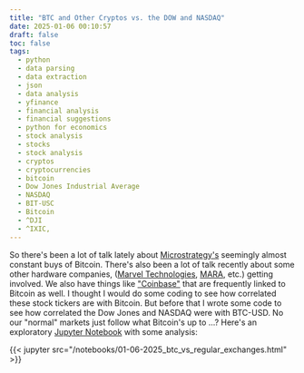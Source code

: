 ```yaml
---
title: "BTC and Other Cryptos vs. the DOW and NASDAQ"
date: 2025-01-06 00:10:57
draft: false
toc: false
tags:
  - python
  - data parsing
  - data extraction
  - json
  - data analysis
  - yfinance
  - financial analysis
  - financial suggestions
  - python for economics
  - stock analysis
  - stocks
  - stock analysis
  - cryptos
  - cryptocurrencies
  - bitcoin
  - Dow Jones Industrial Average
  - NASDAQ
  - BIT-USC
  - Bitcoin
  - ^DJI
  - ^IXIC,
---
```


So there's been a lot of talk lately about [Microstrategy's](https://finance.yahoo.com/quote/MSTR/) seemingly almost constant buys of Bitcoin. There's also been a lot of talk recently about some other hardware companies, ([Marvel Technologies](https://finance.yahoo.com/quote/MRVL/), [MARA](https://finance.yahoo.com/quote/MARA/), etc.) getting involved. We also have things like ["Coinbase"](https://finance.yahoo.com/quote/COIN/) that are frequently linked to Bitcoin as well. I thought I would do some coding to see how correlated these stock tickers are with Bitcoin. But before that I wrote some code to see how correlated the Dow Jones and NASDAQ were with BTC-USD. No our "normal" markets just follow what Bitcoin's up to ...? Here's an exploratory [Jupyter Notebook](https://jupyter.org) with some analysis:

{{< jupyter src="/notebooks/01-06-2025_btc_vs_regular_exchanges.html" >}}



